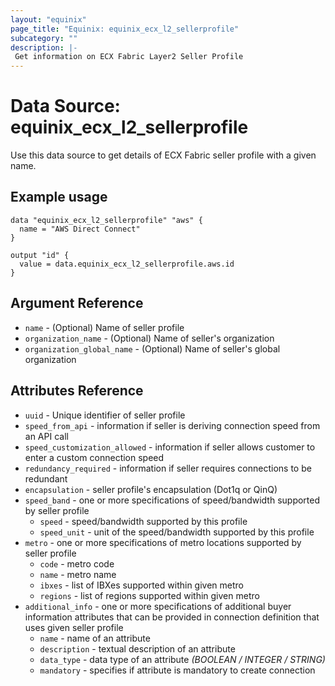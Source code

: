 ```yaml
---
layout: "equinix"
page_title: "Equinix: equinix_ecx_l2_sellerprofile"
subcategory: ""
description: |-
 Get information on ECX Fabric Layer2 Seller Profile
---
```


# Data Source: equinix_ecx_l2_sellerprofile

Use this data source to get details of ECX Fabric seller profile with a given name.

## Example usage

```hcl
data "equinix_ecx_l2_sellerprofile" "aws" {
  name = "AWS Direct Connect"
}

output "id" {
  value = data.equinix_ecx_l2_sellerprofile.aws.id
}
```

## Argument Reference

- `name` - (Optional) Name of seller profile
- `organization_name` - (Optional) Name of seller's organization
- `organization_global_name` - (Optional) Name of seller's global organization

## Attributes Reference

- `uuid` - Unique identifier of seller profile
- `speed_from_api` - information if seller is deriving connection speed
from an API call
- `speed_customization_allowed` - information if seller allows customer to enter
a custom connection speed
- `redundancy_required` - information if seller requires connections to be redundant
- `encapsulation` - seller profile's encapsulation (Dot1q or QinQ)
- `speed_band` - one or more specifications of speed/bandwidth supported by
seller profile
  - `speed` - speed/bandwidth supported by this profile
  - `speed_unit` - unit of the speed/bandwidth supported by this profile
- `metro` - one or more specifications of metro locations supported by seller profile
  - `code` - metro code
  - `name` - metro name
  - `ibxes` - list of IBXes supported within given metro
  - `regions` - list of regions supported within given metro
- `additional_info` - one or more specifications of additional buyer information
attributes that can be provided in connection definition that uses given seller profile
  - `name` - name of an attribute
  - `description` - textual description of an attribute
  - `data_type` - data type of an attribute _(BOOLEAN / INTEGER / STRING)_
  - `mandatory` - specifies if attribute is mandatory to create connection
